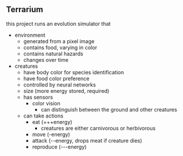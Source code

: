 ## Terrarium

this project runs an evolution simulator that
- environment
  - generated from a pixel image
  - contains food, varying in color
  - contains natural hazards
  - changes over time
- creatures
  - have body color for species identification
  - have food color preference
  - controlled by neural networks
  - size (more energy stored, required)
  - has sensors
    - color vision
      - can distinguish between the ground and other creatures
  - can take actions
    - eat (+++energy)
      - creatures are either carnivorous or herbivorous
    - move (-energy)
    - attack (--energy, drops meat if creature dies)
    - reproduce (---energy)
  
